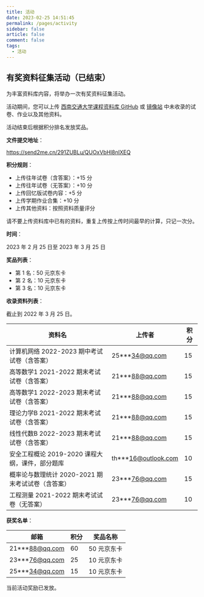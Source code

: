 ```yaml
---
title: 活动
date: 2023-02-25 14:51:45
permalink: /pages/activity
sidebar: false
article: false
comment: false
tags:
  - 活动
---
```


<!-- markdownlint-disable MD025 MD033 MD041 -->

## 有奖资料征集活动（已结束）

为丰富资料库内容，将举办一次有奖资料征集活动。

活动期间，您可以上传 [西南交通大学课程资料库 GitHub](https://github.com/swjtuhub/SWJTU-Courses) 或 [镜像站](https://hub.fgit.ml/swjtuhub/SWJTU-Courses) 中未收录的试卷、作业以及其他资料。

活动结束后根据积分排名发放奖品。

**文件提交地址**：

<https://send2me.cn/291ZUBLu/QUOxVbHl8nIXEQ>

**积分规则**：

- 上传往年试卷（含答案）：+15 分
- 上传往年试卷（无答案）：+10 分
- 上传回忆版试卷内容：+5 分
- 上传学期作业合集：+10 分
- 上传其他资料：按照资料质量评分

请不要上传资料库中已有的资料，重复上传按上传时间最早的计算，只记一次分。

**时间**：

2023 年 2 月 25 日至 2023 年 3 月 25 日

**奖品列表**：

- 第 1 名：50 元京东卡
- 第 2 名：10 元京东卡
- 第 3 名：10 元京东卡

**收录资料列表**：

截止到 2022 年 3 月 25 日。

| 资料名 | 上传者 | 积分 |
| -- | -- | -- |
计算机网络 2022-2023 期中考试试卷（含答案） | 25***34@qq.com | 15 |
高等数学1 2021-2022 期末考试试卷（含答案） | 21***88@qq.com | 15 |
高等数学1 2022-2023 期末考试试卷（含答案） | 21***88@qq.com | 15 |
理论力学B 2021-2022 期末考试试卷（含答案） | 21***88@qq.com | 15 |
线性代数B 2022-2023 期末考试试卷（含答案） | 21***88@qq.com | 15 |
安全工程概论 2019-2020 课程大纲，课件，部分题库 | th***16@outlook.com | 10 |
概率论与数理统计 2020-2021 期末考试试卷（含答案） | 23***76@qq.com | 15 |
工程测量 2021-2022 期末考试试卷（无答案） | 23***76@qq.com | 10 |

**获奖名单**：

| 邮箱 | 积分 | 奖品名称 |
| -- | -- | -- |
| 21***88@qq.com | 60 | 50 元京东卡 |
| 23***76@qq.com | 25 | 10 元京东卡 |
| 25***34@qq.com | 15 | 10 元京东卡 |

当前活动奖励已发放。
